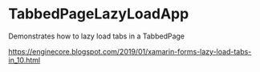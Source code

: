 # TabbedPageLazyLoadApp

Demonstrates how to lazy load tabs in a TabbedPage

https://enginecore.blogspot.com/2019/01/xamarin-forms-lazy-load-tabs-in_10.html

